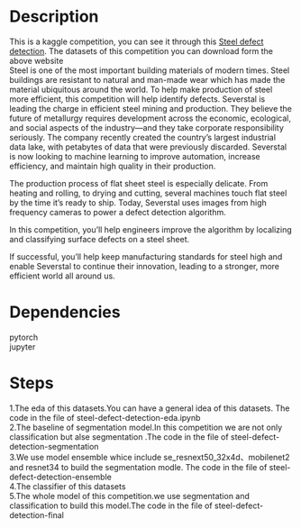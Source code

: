 # Description
This is a kaggle competition, you can see it through this [Steel defect detection](https://www.kaggle.com/c/severstal-steel-defect-detection). The datasets of this competition you can download form the above website<br>
Steel is one of the most important building materials of modern times. Steel buildings are resistant to natural and man-made wear which has made the material ubiquitous around the world. To help make production of steel more efficient, this competition will help identify defects.
Severstal is leading the charge in efficient steel mining and production. They believe the future of metallurgy requires development across the economic, ecological, and social aspects of the industry—and they take corporate responsibility seriously. The company recently created the country’s largest industrial data lake, with petabytes of data that were previously discarded. Severstal is now looking to machine learning to improve automation, increase efficiency, and maintain high quality in their production.

The production process of flat sheet steel is especially delicate. From heating and rolling, to drying and cutting, several machines touch flat steel by the time it’s ready to ship. Today, Severstal uses images from high frequency cameras to power a defect detection algorithm.

In this competition, you’ll help engineers improve the algorithm by localizing and classifying surface defects on a steel sheet.

If successful, you’ll help keep manufacturing standards for steel high and enable Severstal to continue their innovation, leading to a stronger, more efficient world all around us.
# Dependencies
pytorch <br>
jupyter <br>

# Steps
1.The eda of this datasets.You can have a general idea of this datasets. The code in the file of steel-defect-detection-eda.ipynb <br>
2.The baseline of segmentation model.In this competition we are not only classification but alse segmentation .The code in the file of steel-defect-detection-segmentation <br>
3.We use model ensemble whice include se_resnext50_32x4d、mobilenet2 and resnet34 to build the segmentation modle. The code in the file of steel-defect-detection-ensemble <br>
4.The classifier of this datasets <br>
5.The whole model of this competition.we use segmentation and classification to build this model.The code in the file of steel-defect-detection-final <br>
